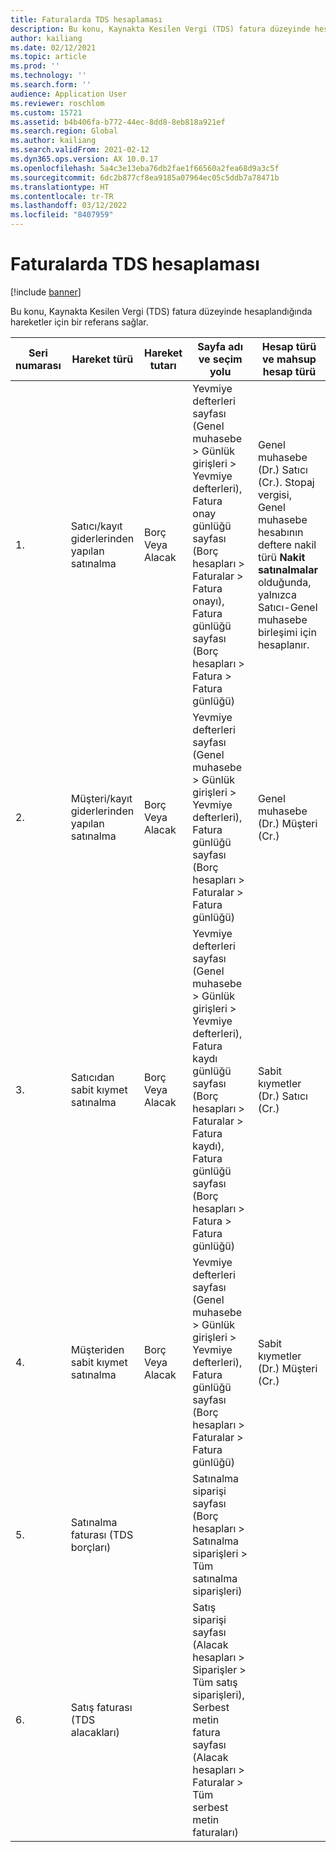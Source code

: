 ```yaml
---
title: Faturalarda TDS hesaplaması
description: Bu konu, Kaynakta Kesilen Vergi (TDS) fatura düzeyinde hesaplandığında hareketler için bir referans sağlar.
author: kailiang
ms.date: 02/12/2021
ms.topic: article
ms.prod: ''
ms.technology: ''
ms.search.form: ''
audience: Application User
ms.reviewer: roschlom
ms.custom: 15721
ms.assetid: b4b406fa-b772-44ec-8dd8-8eb818a921ef
ms.search.region: Global
ms.author: kailiang
ms.search.validFrom: 2021-02-12
ms.dyn365.ops.version: AX 10.0.17
ms.openlocfilehash: 5a4c3e13eba76db2fae1f66560a2fea68d9a3c5f
ms.sourcegitcommit: 6dc2b877cf8ea9185a07964ec05c5ddb7a78471b
ms.translationtype: HT
ms.contentlocale: tr-TR
ms.lasthandoff: 03/12/2022
ms.locfileid: "8407959"
---
```

# <a name="tds-calculation-on-invoices"></a>Faturalarda TDS hesaplaması

[!include [banner](../includes/banner.md)]

Bu konu, Kaynakta Kesilen Vergi (TDS) fatura düzeyinde hesaplandığında hareketler için bir referans sağlar.

| Seri numarası | Hareket türü                                 | Hareket tutarı | Sayfa adı ve seçim yolu                                 | Hesap türü ve mahsup hesap türü                         |
| ------------- | ------------------------------------------------ | ------------------ | ------------------------------------------------------------ | ------------------------------------------------------------ |
| 1.            | Satıcı/kayıt giderlerinden yapılan satınalma   | Borç  Veya  Alacak  | Yevmiye defterleri sayfası (Genel muhasebe > Günlük girişleri > Yevmiye defterleri), Fatura onay günlüğü sayfası (Borç hesapları > Faturalar > Fatura onayı), Fatura günlüğü sayfası (Borç hesapları > Fatura > Fatura günlüğü) | Genel muhasebe (Dr.)  Satıcı (Cr.).  Stopaj vergisi, Genel muhasebe hesabının deftere nakil türü **Nakit** **satınalmalar** olduğunda, yalnızca Satıcı-Genel muhasebe  birleşimi için hesaplanır. |
| 2.            | Müşteri/kayıt giderlerinden yapılan satınalma | Borç  Veya  Alacak  | Yevmiye defterleri sayfası (Genel muhasebe >  Günlük girişleri > Yevmiye defterleri), Fatura günlüğü sayfası (Borç hesapları >  Faturalar > Fatura günlüğü) | Genel muhasebe (Dr.)  Müşteri (Cr.)                                 |
| 3.            | Satıcıdan sabit kıymet satınalma              | Borç  Veya  Alacak  | Yevmiye defterleri sayfası (Genel muhasebe > Günlük girişleri > Yevmiye defterleri), Fatura kaydı günlüğü sayfası (Borç hesapları > Faturalar > Fatura kaydı), Fatura günlüğü sayfası (Borç hesapları > Fatura > Fatura günlüğü) | Sabit kıymetler (Dr.)  Satıcı (Cr.)                             |
| 4.            | Müşteriden sabit kıymet satınalma            | Borç  Veya  Alacak  | Yevmiye defterleri sayfası (Genel muhasebe >  Günlük girişleri > Yevmiye defterleri), Fatura günlüğü sayfası (Borç hesapları >  Faturalar > Fatura günlüğü) | Sabit kıymetler (Dr.)  Müşteri (Cr.)                           |
| 5.            | Satınalma faturası  (TDS borçları)                  |                    | Satınalma siparişi sayfası (Borç hesapları > Satınalma siparişleri > Tüm satınalma siparişleri) |                                                              |
| 6.            | Satış faturası  (TDS alacakları)                  |                    | Satış siparişi sayfası (Alacak hesapları > Siparişler > Tüm satış siparişleri), Serbest metin fatura sayfası (Alacak hesapları > Faturalar > Tüm serbest metin faturaları) |                                                              |
